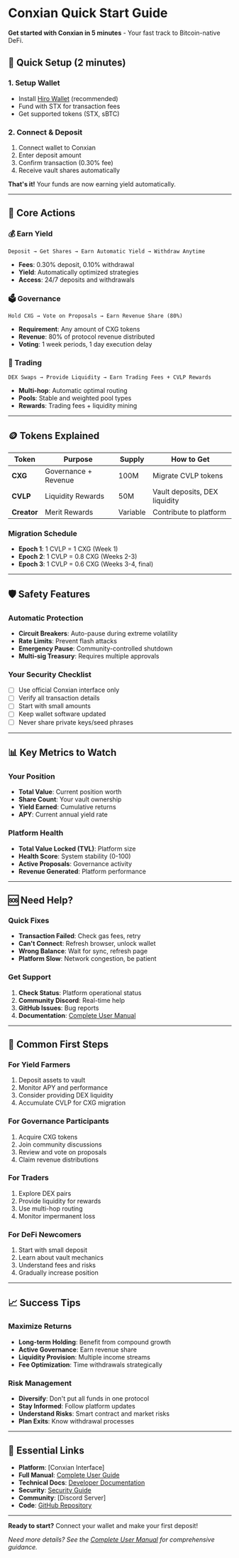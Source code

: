 # Conxian Quick Start Guide

**Get started with Conxian in 5 minutes** - Your fast track to Bitcoin-native DeFi.

## 🚀 Quick Setup (2 minutes)

### 1. Setup Wallet
- Install [Hiro Wallet](https://wallet.hiro.so/) (recommended)
- Fund with STX for transaction fees
- Get supported tokens (STX, sBTC)

### 2. Connect & Deposit
1. Connect wallet to Conxian
2. Enter deposit amount
3. Confirm transaction (0.30% fee)
4. Receive vault shares automatically

**That's it!** Your funds are now earning yield automatically.

---

## 🎯 Core Actions

### 💰 Earn Yield
```
Deposit → Get Shares → Earn Automatic Yield → Withdraw Anytime
```
- **Fees**: 0.30% deposit, 0.10% withdrawal
- **Yield**: Automatically optimized strategies
- **Access**: 24/7 deposits and withdrawals

### 🗳️ Governance
```
Hold CXG → Vote on Proposals → Earn Revenue Share (80%)
```
- **Requirement**: Any amount of CXG tokens
- **Revenue**: 80% of protocol revenue distributed
- **Voting**: 1 week periods, 1 day execution delay

### 💱 Trading
```
DEX Swaps → Provide Liquidity → Earn Trading Fees + CVLP Rewards
```
- **Multi-hop**: Automatic optimal routing
- **Pools**: Stable and weighted pool types
- **Rewards**: Trading fees + liquidity mining

---

## 🪙 Tokens Explained

| Token | Purpose | Supply | How to Get |
|-------|---------|---------|------------|
| **CXG** | Governance + Revenue | 100M | Migrate CVLP tokens |
| **CVLP** | Liquidity Rewards | 50M | Vault deposits, DEX liquidity |
| **Creator** | Merit Rewards | Variable | Contribute to platform |

### Migration Schedule
- **Epoch 1**: 1 CVLP = 1 CXG (Week 1)
- **Epoch 2**: 1 CVLP = 0.8 CXG (Weeks 2-3)  
- **Epoch 3**: 1 CVLP = 0.6 CXG (Weeks 3-4, final)

---

## 🛡️ Safety Features

### Automatic Protection
- **Circuit Breakers**: Auto-pause during extreme volatility
- **Rate Limits**: Prevent flash attacks
- **Emergency Pause**: Community-controlled shutdown
- **Multi-sig Treasury**: Requires multiple approvals

### Your Security Checklist
- [ ] Use official Conxian interface only
- [ ] Verify all transaction details
- [ ] Start with small amounts
- [ ] Keep wallet software updated
- [ ] Never share private keys/seed phrases

---

## 📊 Key Metrics to Watch

### Your Position
- **Total Value**: Current position worth
- **Share Count**: Your vault ownership
- **Yield Earned**: Cumulative returns
- **APY**: Current annual yield rate

### Platform Health
- **Total Value Locked (TVL)**: Platform size
- **Health Score**: System stability (0-100)
- **Active Proposals**: Governance activity
- **Revenue Generated**: Platform performance

---

## 🆘 Need Help?

### Quick Fixes
- **Transaction Failed**: Check gas fees, retry
- **Can't Connect**: Refresh browser, unlock wallet
- **Wrong Balance**: Wait for sync, refresh page
- **Platform Slow**: Network congestion, be patient

### Get Support
1. **Check Status**: Platform operational status
2. **Community Discord**: Real-time help
3. **GitHub Issues**: Bug reports
4. **Documentation**: [Complete User Manual](./USER_MANUAL.md)

---

## 🎯 Common First Steps

### For Yield Farmers
1. Deposit assets to vault
2. Monitor APY and performance
3. Consider providing DEX liquidity
4. Accumulate CVLP for CXG migration

### For Governance Participants
1. Acquire CXG tokens
2. Join community discussions
3. Review and vote on proposals
4. Claim revenue distributions

### For Traders
1. Explore DEX pairs
2. Provide liquidity for rewards
3. Use multi-hop routing
4. Monitor impermanent loss

### For DeFi Newcomers
1. Start with small deposit
2. Learn about vault mechanics
3. Understand fees and risks
4. Gradually increase position

---

## 📈 Success Tips

### Maximize Returns
- **Long-term Holding**: Benefit from compound growth
- **Active Governance**: Earn revenue share
- **Liquidity Provision**: Multiple income streams
- **Fee Optimization**: Time withdrawals strategically

### Risk Management
- **Diversify**: Don't put all funds in one protocol
- **Stay Informed**: Follow platform updates
- **Understand Risks**: Smart contract and market risks
- **Plan Exits**: Know withdrawal processes

---

## 🔗 Essential Links

- **Platform**: [Conxian Interface]
- **Full Manual**: [Complete User Guide](./USER_MANUAL.md)
- **Technical Docs**: [Developer Documentation](./DEVELOPER_GUIDE.md)
- **Security**: [Security Guide](./SECURITY.md)
- **Community**: [Discord Server]
- **Code**: [GitHub Repository](https://github.com/Anya-org/Conxian)

---

**Ready to start?** Connect your wallet and make your first deposit!

*Need more details? See the [Complete User Manual](./USER_MANUAL.md) for comprehensive guidance.*